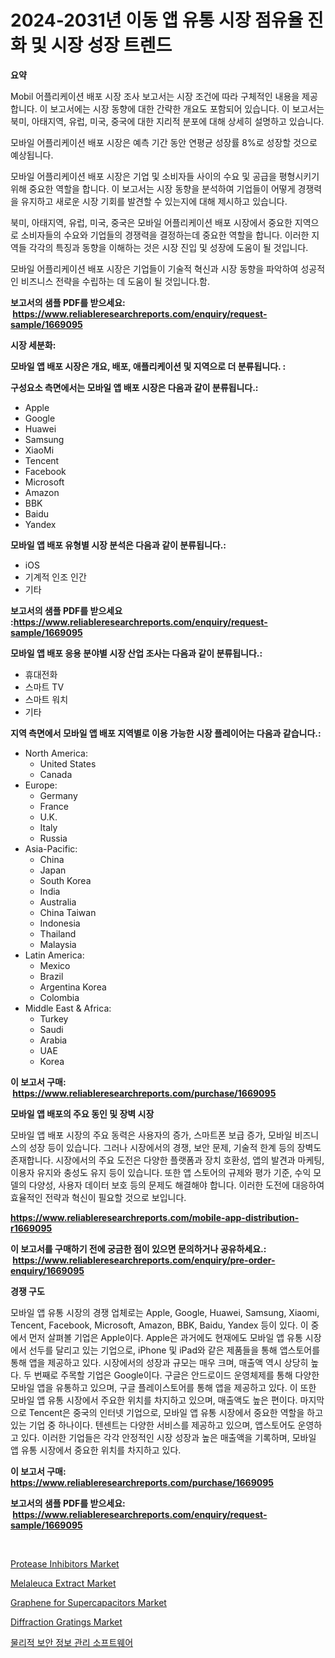 <p><h1>2024-2031년 이동 앱 유통 시장 점유율 진화 및 시장 성장 트렌드</h1></p><p><strong>요약</strong></p>
<p><p>Mobil 어플리케이션 배포 시장 조사 보고서는 시장 조건에 따라 구체적인 내용을 제공합니다. 이 보고서에는 시장 동향에 대한 간략한 개요도 포함되어 있습니다. 이 보고서는 북미, 아태지역, 유럽, 미국, 중국에 대한 지리적 분포에 대해 상세히 설명하고 있습니다. </p><p>모바일 어플리케이션 배포 시장은 예측 기간 동안 연평균 성장률 8%로 성장할 것으로 예상됩니다.</p><p>모바일 어플리케이션 배포 시장은 기업 및 소비자들 사이의 수요 및 공급을 평형시키기 위해 중요한 역할을 합니다. 이 보고서는 시장 동향을 분석하여 기업들이 어떻게 경쟁력을 유지하고 새로운 시장 기회를 발견할 수 있는지에 대해 제시하고 있습니다.</p><p>북미, 아태지역, 유럽, 미국, 중국은 모바일 어플리케이션 배포 시장에서 중요한 지역으로 소비자들의 수요와 기업들의 경쟁력을 결정하는데 중요한 역할을 합니다. 이러한 지역들 각각의 특징과 동향을 이해하는 것은 시장 진입 및 성장에 도움이 될 것입니다. </p><p>모바일 어플리케이션 배포 시장은 기업들이 기술적 혁신과 시장 동향을 파악하여 성공적인 비즈니스 전략을 수립하는 데 도움이 될 것입니다.함.</p></p>
<p><strong>보고서의 샘플 PDF를 받으세요: &nbsp;<a href="https://www.reliableresearchreports.com/enquiry/request-sample/1669095">https://www.reliableresearchreports.com/enquiry/request-sample/1669095</a></strong></p>
<p><strong>시장 세분화:</strong></p>
<p><strong> 모바일 앱 배포 시장은 개요, 배포, 애플리케이션 및 지역으로 더 분류됩니다. :</strong></p>
<p><strong>구성요소 측면에서는 모바일 앱 배포 시장은 다음과 같이 분류됩니다.:</strong></p>
<p><ul><li>Apple</li><li>Google</li><li>Huawei</li><li>Samsung</li><li>XiaoMi</li><li>Tencent</li><li>Facebook</li><li>Microsoft</li><li>Amazon</li><li>BBK</li><li>Baidu</li><li>Yandex</li></ul></p>
<p><strong> 모바일 앱 배포 유형별 시장 분석은 다음과 같이 분류됩니다.:</strong></p>
<p><ul><li>iOS</li><li>기계적 인조 인간</li><li>기타</li></ul></p>
<p><strong>보고서의 샘플 PDF를 받으세요 :<a href="https://www.reliableresearchreports.com/enquiry/request-sample/1669095">https://www.reliableresearchreports.com/enquiry/request-sample/1669095</a></strong></p>
<p><strong> 모바일 앱 배포 응용 분야별 시장 산업 조사는 다음과 같이 분류됩니다.:</strong></p>
<p><ul><li>휴대전화</li><li>스마트 TV</li><li>스마트 워치</li><li>기타</li></ul></p>
<p><strong>지역 측면에서 모바일 앱 배포 지역별로 이용 가능한 시장 플레이어는 다음과 같습니다.:</strong></p>
<p><ul>
    <li>
        North America:
        <ul>
            <li>United States</li>
            <li>Canada</li>
        </ul>
    </li>
    <li>
        Europe:
        <ul>
            <li>Germany</li>
            <li>France</li>
            <li>U.K.</li>
            <li>Italy</li>
            <li>Russia</li>
        </ul>
    </li>
    <li>
        Asia-Pacific:
        <ul>
            <li>China</li>
            <li>Japan</li>
            <li>South Korea</li>
            <li>India</li>
            <li>Australia</li>
            <li>China Taiwan</li>
            <li>Indonesia</li>
            <li>Thailand</li>
            <li>Malaysia</li>
        </ul>
    </li>
    <li>
        Latin America:
        <ul>
            <li>Mexico</li>
            <li>Brazil</li>
            <li>Argentina Korea</li>
            <li>Colombia</li>
        </ul>
    </li>
    <li>
        Middle East & Africa:
        <ul>
            <li>Turkey</li>
            <li>Saudi</li>
            <li>Arabia</li>
            <li>UAE</li>
            <li>Korea</li>
        </ul>
    </li>
    </ul></p>
<p><strong>이 보고서 구매: &nbsp;<a href="https://www.reliableresearchreports.com/purchase/1669095">https://www.reliableresearchreports.com/purchase/1669095</a></strong></p>
<p><strong>모바일 앱 배포의 주요 동인 및 장벽 시장</strong></p>
<p><p>모바일 앱 배포 시장의 주요 동력은 사용자의 증가, 스마트폰 보급 증가, 모바일 비즈니스의 성장 등이 있습니다. 그러나 시장에서의 경쟁, 보안 문제, 기술적 한계 등의 장벽도 존재합니다. 시장에서의 주요 도전은 다양한 플랫폼과 장치 호환성, 앱의 발견과 마케팅, 이용자 유지와 충성도 유지 등이 있습니다. 또한 앱 스토어의 규제와 평가 기준, 수익 모델의 다양성, 사용자 데이터 보호 등의 문제도 해결해야 합니다. 이러한 도전에 대응하여 효율적인 전략과 혁신이 필요할 것으로 보입니다.</p></p>
<p><strong><a href="https://www.reliableresearchreports.com/mobile-app-distribution-r1669095">https://www.reliableresearchreports.com/mobile-app-distribution-r1669095</a></strong></p>
<p><strong>이 보고서를 구매하기 전에 궁금한 점이 있으면 문의하거나 공유하세요.: &nbsp;<a href="https://www.reliableresearchreports.com/enquiry/pre-order-enquiry/1669095">https://www.reliableresearchreports.com/enquiry/pre-order-enquiry/1669095</a></strong></p>
<p><strong>경쟁 구도</strong></p>
<p><p>모바일 앱 유통 시장의 경쟁 업체로는 Apple, Google, Huawei, Samsung, Xiaomi, Tencent, Facebook, Microsoft, Amazon, BBK, Baidu, Yandex 등이 있다. 이 중에서 먼저 살펴볼 기업은 Apple이다. Apple은 과거에도 현재에도 모바일 앱 유통 시장에서 선두를 달리고 있는 기업으로, iPhone 및 iPad와 같은 제품들을 통해 앱스토어를 통해 앱을 제공하고 있다. 시장에서의 성장과 규모는 매우 크며, 매출액 역시 상당히 높다. 두 번째로 주목할 기업은 Google이다. 구글은 안드로이드 운영체제를 통해 다양한 모바일 앱을 유통하고 있으며, 구글 플레이스토어를 통해 앱을 제공하고 있다. 이 또한 모바일 앱 유통 시장에서 주요한 위치를 차지하고 있으며, 매출액도 높은 편이다. 마지막으로 Tencent은 중국의 인터넷 기업으로, 모바일 앱 유통 시장에서 중요한 역할을 하고 있는 기업 중 하나이다. 텐센트는 다양한 서비스를 제공하고 있으며, 앱스토어도 운영하고 있다. 이러한 기업들은 각각 안정적인 시장 성장과 높은 매출액을 기록하며, 모바일 앱 유통 시장에서 중요한 위치를 차지하고 있다.</p></p>
<p><strong>이 보고서 구매: &nbsp; <a href="https://www.reliableresearchreports.com/purchase/1669095">https://www.reliableresearchreports.com/purchase/1669095</a></strong></p>
<p><strong>보고서의 샘플 PDF를 받으세요: &nbsp;<a href="https://www.reliableresearchreports.com/enquiry/request-sample/1669095">https://www.reliableresearchreports.com/enquiry/request-sample/1669095</a></strong><strong></strong></p>
<p>&nbsp;</p>
<p><p><a href="https://github.com/nathandecarvalho/Market-Research-Report-List-3/blob/main/protease-inhibitors-market.md">Protease Inhibitors Market</a></p><p><a href="https://github.com/julyju69/Market-Research-Report-List-3/blob/main/melaleuca-extract-market.md">Melaleuca Extract Market</a></p><p><a href="https://issuu.com/reportprime-2/docs/graphene-for-supercapacitors-market-size-2030.pptx">Graphene for Supercapacitors Market</a></p><p><a href="https://www.linkedin.com/pulse/diffraction-gratings-market-insight-trends-growth-forecasted-y76ke">Diffraction Gratings Market</a></p><p><a href="https://github.com/chupp85/Market-Research-Report-List-1/blob/main/714750456468.md">물리적 보안 정보 관리 소프트웨어</a></p></p>
